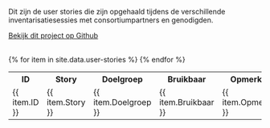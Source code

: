 ---
---
Dit zijn de user stories die zijn opgehaald tijdens de verschillende inventarisatiesessies met consortiumpartners en genodigden.

<a href="https://github.com/tiltshiftnl/algoritmeregister-metadata-standaard">Bekijk dit project op Github</a>

<br>
<table>
    <tr>
        <th>ID</th>
        <th>Story</th>
        <th>Doelgroep</th>
        <th>Bruikbaar</th>
        <th>Opmerkingen</th>
    </tr>
    {% for item in site.data.user-stories %}
    <tr>
        <td>{{ item.ID }}</td>
        <td>{{ item.Story }}</td>
        <td>{{ item.Doelgroep }}</td>
        <td>{{ item.Bruikbaar }}</td>
        <td>{{ item.Opmerkingen }}</td>
    </tr>
    {% endfor %}
</table>
